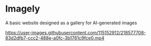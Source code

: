 # Imagely

A basic website designed as a gallery for AI-generated images

https://user-images.githubusercontent.com/115152912/218577708-83d2dfb7-ccc2-488e-a0fc-3b1761c9fce0.mp4

